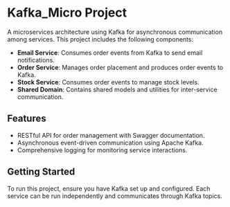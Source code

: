 # Kafka_Micro Project
A microservices architecture using Kafka for asynchronous communication among services. This project includes the following components:

- **Email Service**: Consumes order events from Kafka to send email notifications.
- **Order Service**: Manages order placement and produces order events to Kafka.
- **Stock Service**: Consumes order events to manage stock levels.
- **Shared Domain**: Contains shared models and utilities for inter-service communication.

## Features
- RESTful API for order management with Swagger documentation.
- Asynchronous event-driven communication using Apache Kafka.
- Comprehensive logging for monitoring service interactions.

## Getting Started
To run this project, ensure you have Kafka set up and configured. Each service can be run independently and communicates through Kafka topics.